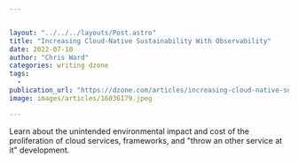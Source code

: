 ```yaml
---


layout: "../../../layouts/Post.astro"
title: "Increasing Cloud-Native Sustainability With Observability"
date: 2022-07-10
author: "Chris Ward"
categories: writing dzone
tags: 
  - 
publication_url: "https://dzone.com/articles/increasing-cloud-native-sustainability-with-observ"
image: images/articles/16036179.jpeg

---
```

Learn about the unintended environmental impact and cost of the proliferation of cloud services, frameworks, and "throw an other service at it" development.

